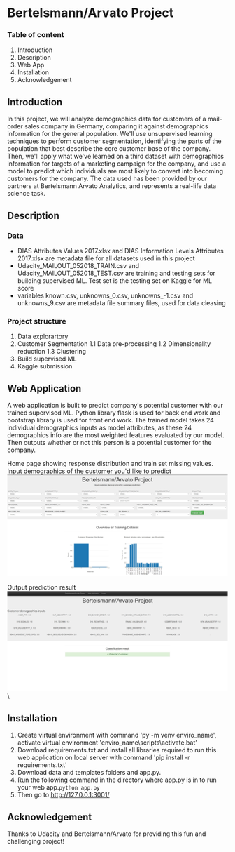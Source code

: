 # Bertelsmann/Arvato Project

### Table of content
1. Introduction
2. Description
3. Web App
4. Installation
5. Acknowledgement

## Introduction

In this project, we will analyze demographics data for customers of a mail-order sales company in Germany, comparing it against demographics information for the general population.
We'll use unsupervised learning techniques to perform customer segmentation, identifying the parts of the population that best describe the core customer base of the company. 
Then, we'll apply what we've learned on a third dataset with demographics information for targets of a marketing campaign for the company, and use a model to predict which 
individuals are most likely to convert into becoming customers for the company. The data used has been provided by our partners at Bertelsmann Arvato Analytics, and represents 
a real-life data science task.

## Description
### Data
* DIAS Attributes Values 2017.xlsx and DIAS Information Levels Attributes 2017.xlsx are metadata file for all datasets used in this project
* Udacity_MAILOUT_052018_TRAIN.csv and Udacity_MAILOUT_052018_TEST.csv are training and testing sets for building supervised ML. Test set is the testing set on Kaggle for ML score
* variables known.csv, unknowns_0.csv, unknowns_-1.csv and unknowns_9.csv are metadata file summary files, used for data cleasing

### Project structure
1. Data explorartory
2. Customer Segmentation
  1.1 Data pre-processing
  1.2 Dimensionality reduction
  1.3 Clustering
3. Build supervised ML
4. Kaggle submission 

## Web Application
A web application is built to predict company's potential customer with our trained supervised ML. Python library flask is used for back end work and bootstrap library
is used for front end work. The trained model takes 24 individual demographics inputs as model attributes, as these 24 demographics info are the most weighted features evaluated by
our model. Then outputs whether or not this person is a potential customer for the company.

Home page showing response distribution and train set missing values. Input demographics of the customer you'd like to predict
![image info](./home.JPG)

Output prediction result
![image info](./classification_result.JPG)\

## Installation
1. Create virtual environment with command 'py -m venv enviro_name', activate virtual environment  'enviro_name\scripts\activate.bat'
2. Download requirements.txt and install all libraries required to run this web application on local server with command 'pip install -r requirements.txt'
3. Download data and templates folders and app.py.
4. Run the following command in the directory where app.py is in to run your web app.`python app.py`
5. Then go to  http://127.0.0.1:3001/

## Acknowledgement 
Thanks to Udacity and Bertelsmann/Arvato for providing this fun and challenging project!



